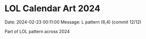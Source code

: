 # LOL Calendar Art 2024

Date: 2024-02-23 00:11:00
Message: L pattern (6,4) (commit 12/12)

Part of LOL pattern across 2024
